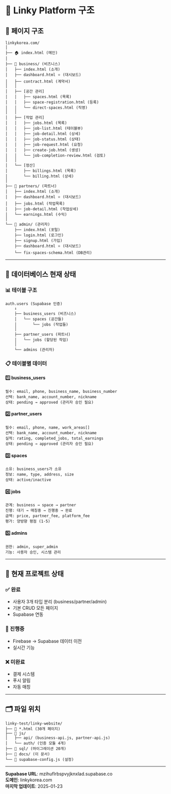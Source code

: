 # 📂 Linky Platform 구조

## 🌳 페이지 구조

```
linkykorea.com/
│
├── 🏠 index.html (메인)
│
├── 📁 business/ (비즈니스)
│   ├── index.html (소개)
│   ├── dashboard.html ⭐ (대시보드)
│   ├── contract.html (계약서)
│   │
│   ├── [공간 관리]
│   │   ├── spaces.html (목록)
│   │   ├── space-registration.html (등록)
│   │   └── direct-spaces.html (직영)
│   │
│   ├── [작업 관리]
│   │   ├── jobs.html (목록)
│   │   ├── job-list.html (테이블뷰)
│   │   ├── job-detail.html (상세)
│   │   ├── job-status.html (상태)
│   │   ├── job-request.html (요청)
│   │   ├── create-job.html (생성)
│   │   └── job-completion-review.html (검토)
│   │
│   └── [정산]
│       ├── billings.html (목록)
│       └── billing.html (상세)
│
├── 📁 partners/ (파트너)
│   ├── index.html (소개)
│   ├── dashboard.html ⭐ (대시보드)
│   ├── jobs.html (작업목록)
│   ├── job-detail.html (작업상세)
│   └── earnings.html (수익)
│
└── 📁 admin/ (관리자)
    ├── index.html (포털)
    ├── login.html (로그인)
    ├── signup.html (가입)
    ├── dashboard.html ⭐ (대시보드)
    └── fix-spaces-schema.html (DB관리)
```

---

## 💾 데이터베이스 현재 상태

### 📊 테이블 구조

```
auth.users (Supabase 인증)
    ↓
    ├── business_users (비즈니스)
    │   └── spaces (공간들)
    │       └── jobs (작업들)
    │
    ├── partner_users (파트너)
    │   └── jobs (할당된 작업)
    │
    └── admins (관리자)
```

### 📋 테이블별 데이터

#### 1️⃣ **business_users**
```
필수: email, phone, business_name, business_number
선택: bank_name, account_number, nickname
상태: pending → approved (관리자 승인 필요)
```

#### 2️⃣ **partner_users**
```
필수: email, phone, name, work_areas[]
선택: bank_name, account_number, nickname
실적: rating, completed_jobs, total_earnings
상태: pending → approved (관리자 승인 필요)
```

#### 3️⃣ **spaces**
```
소유: business_users가 소유
정보: name, type, address, size
상태: active/inactive
```

#### 4️⃣ **jobs**
```
관계: business → space → partner
진행: 대기 → 매칭중 → 진행중 → 완료
금액: price, partner_fee, platform_fee
평가: 양방향 평점 (1-5)
```

#### 5️⃣ **admins**
```
권한: admin, super_admin
기능: 사용자 승인, 시스템 관리
```

---

## 🔄 현재 프로젝트 상태

### ✅ 완료
- 사용자 3개 타입 분리 (business/partner/admin)
- 기본 CRUD 모든 페이지
- Supabase 연동

### 🔄 진행중
- Firebase → Supabase 데이터 이전
- 실시간 기능

### ❌ 미완료
- 결제 시스템
- 푸시 알림
- 자동 매칭

---

## 🗂️ 파일 위치

```
linky-test/linky-website/
├── 📄 *.html (30개 페이지)
├── 📁 js/
│   ├── api/ (business-api.js, partner-api.js)
│   └── auth/ (인증 모듈 4개)
├── 📁 sql/ (마이그레이션 20개)
├── 📁 docs/ (이 문서)
└── 📄 supabase-config.js (설정)
```

---

**Supabase URL**: mzihuflrbspvyjknxlad.supabase.co  
**도메인**: linkykorea.com  
**마지막 업데이트**: 2025-01-23